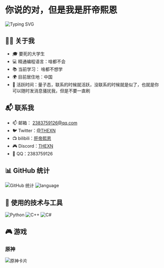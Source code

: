 # 你说的对，但是我是肝帝熙恩

![Typing SVG](https://readme-typing-svg.herokuapp.com?font=Note+Mono&size=26&pause=1000&color=000000&background=FFE8E500&vCenter=true&random=false&width=435&lines=🔭爷是肝帝熙恩!)

## 👨‍💻 关于我

- 🎓 要死的大学生
- 💻 精通编程语言：啥都不会
- 📚 当前学习： 啥都不想学
- 🌍 目前居住地：中国
- 📅 活跃时间：量子态，联系的时候就活跃，没联系的时候就是似了，也就是你可以随时发消息骚扰我，但是不要一直刷

## 📬 联系我

- 📫 邮箱： 2383759126@qq.com
- 🐦 Twitter：[@THEXN](https://twitter.com/THEXN679)
- 📺 bilibili：[肝帝熙恩](https://space.bilibili.com/171369384)
- 🎮 Discord：[THEXN](https://discordapp.com/users/970251468609302528)
- 🐧 QQ：2383759126


## 📊 GitHub 统计

![GitHub 统计](https://github-readme-stats.vercel.app/api?username=THEXN&show_icons=true&count_private=true&hide_title=true)
![language](https://github-readme-stats.vercel.app/api/top-langs/?username=THEXN)

## 🔧 使用的技术与工具

![Python](https://img.shields.io/badge/-Python-lightblue?style=plastic&logo=Python)
![C++](https://img.shields.io/badge/-C++-00599C?style=plastic&logo=C%2B%2B)
![C#](https://img.shields.io/badge/-C%23-green?style=plastic&logo=CSharp)


## 🎮 游戏

### 原神
![原神卡片](https://genshin-card.himiku.com/[47,48,49,51,10,0,4,67,89,79]/72962127.png)

